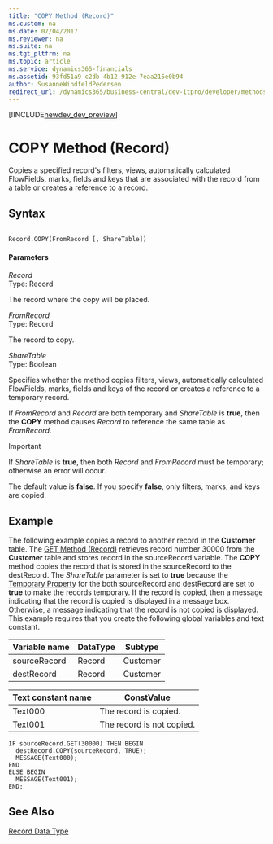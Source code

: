 ```yaml
---
title: "COPY Method (Record)"
ms.custom: na
ms.date: 07/04/2017
ms.reviewer: na
ms.suite: na
ms.tgt_pltfrm: na
ms.topic: article
ms.service: dynamics365-financials
ms.assetid: 93fd51a9-c2db-4b12-912e-7eaa215e0b94
author: SusanneWindfeldPedersen
redirect_url: /dynamics365/business-central/dev-itpro/developer/methods/devenv-al-method-reference
---
```


[!INCLUDE[newdev_dev_preview](../includes/newdev_dev_preview.md)]

# COPY Method (Record)
Copies a specified record's filters, views, automatically calculated FlowFields, marks, fields and keys that are associated with the record from a table or creates a reference to a record.  
  
## Syntax  
  
```  
  
Record.COPY(FromRecord [, ShareTable])  
```  
  
#### Parameters  
 *Record*  
 Type: Record  
  
 The record where the copy will be placed.  
  
 *FromRecord*  
 Type: Record  
  
 The record to copy.  
  
 *ShareTable*  
 Type: Boolean  
  
 Specifies whether the method copies filters, views, automatically calculated FlowFields, marks, fields and keys of the record or creates a reference to a temporary record.  
  
 If *FromRecord* and *Record* are both temporary and *ShareTable* is **true**, then the **COPY** method causes *Record* to reference the same table as *FromRecord*.  
  
> [!IMPORTANT]  
>  If *ShareTable* is **true**, then both *Record* and *FromRecord* must be temporary; otherwise an error will occur.  
  
 The default value is **false**. If you specify **false**, only filters, marks, and keys are copied.  
  
## Example  
 The following example copies a record to another record in the **Customer** table. The [GET Method \(Record\)](devenv-GET-Method-Record.md) retrieves record number 30000 from the **Customer** table and stores record in the sourceRecord variable. The **COPY** method copies the record that is stored in the sourceRecord to the destRecord. The *ShareTable* parameter is set to **true** because the [Temporary Property](../properties/devenv-Temporary-Property.md) for the both sourceRecord and destRecord are set to **true** to make the records temporary. If the record is copied, then a message indicating that the record is copied is displayed in a message box. Otherwise, a message indicating that the record is not copied is displayed. This example requires that you create the following global variables and text constant.  
  
|Variable name|DataType|Subtype|  
|-------------------|--------------|-------------|  
|sourceRecord|Record|Customer|  
|destRecord|Record|Customer|  
  
|Text constant name|ConstValue|  
|------------------------|----------------|  
|Text000|The record is copied.|  
|Text001|The record is not copied.|  
  
```  
IF sourceRecord.GET(30000) THEN BEGIN  
  destRecord.COPY(sourceRecord, TRUE);  
  MESSAGE(Text000);  
END  
ELSE BEGIN  
  MESSAGE(Text001);  
END;  
```  
  
## See Also  
 [Record Data Type](../datatypes/devenv-Record-Data-Type.md)